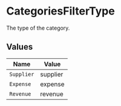 # CategoriesFilterType

The type of the category.


## Values

| Name       | Value      |
| ---------- | ---------- |
| `Supplier` | supplier   |
| `Expense`  | expense    |
| `Revenue`  | revenue    |